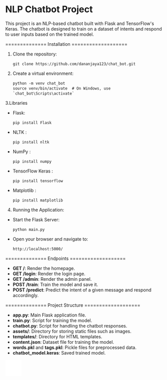 NLP Chatbot Project
================================
This project is an NLP-based chatbot built with Flask and TensorFlow's Keras. 
The chatbot is designed to train on a dataset of intents and respond to user inputs based on the trained model.

============== Installation ===================
1. Clone the repository:
   ```
   git clone https://github.com/dananjaya123/chat_bot.git
   ```
3. Create a virtual environment:
   ```
   python -m venv chat_bot
   source venv/bin/activate  # On Windows, use `chat_bot\Scripts\activate`
   ```
3.Libraries
 - Flask:
   ```
   pip install Flask
   ```
 - NLTK :
   ```
   pip install nltk
   ```
 - NumPy :
   ```
   pip install numpy
   ```
 - TensorFlow Keras :
   ```
   pip install tensorflow
   ```
 - Matplotlib :
   ```
   pip install matplotlib
   ```

4. Running the Application:
- Start the Flask Server:
  ```
  python main.py
  ```
- Open your browser and navigate to:
  ```
  http://localhost:5000/
  ```


============== Endpoints ===================
- **GET /**: Render the homepage.
- **GET /login**: Render the login page.
- **GET /admin**: Render the admin panel.
- **POST /train**: Train the model and save it.
- **POST /predict**: Predict the intent of a given message and respond accordingly.

============== Project Structure ===================

- **app.py**: Main Flask application file.
- **train.py**: Script for training the model.
- **chatbot.py**: Script for handling the chatbot responses.
- **assets/**: Directory for storing static files such as images.
- **templates/**: Directory for HTML templates.
- **content.json**: Dataset file for training the model.
- **words.pkl** and **tags.pkl**: Pickle files for preprocessed data.
- **chatbot_model.keras**: Saved trained model.

![Chat_bot](assets/img/chat.png)


